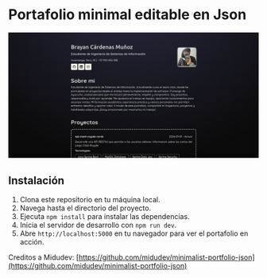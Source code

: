 # Portafolio minimal editable en Json

![Diseño](/public/banner.png)

## Instalación

1. Clona este repositorio en tu máquina local.
2. Navega hasta el directorio del proyecto.
3. Ejecuta `npm install` para instalar las dependencias.
4. Inicia el servidor de desarrollo con `npm run dev`.
5. Abre `http://localhost:5000` en tu navegador para ver el portafolio en acción.

Creditos a Midudev: [https://github.com/midudev/minimalist-portfolio-json](https://github.com/midudev/minimalist-portfolio-json)